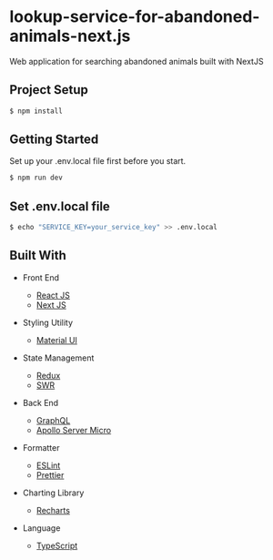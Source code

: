 # lookup-service-for-abandoned-animals-next.js

Web application for searching abandoned animals built with NextJS

## Project Setup

```bash
$ npm install
```

## Getting Started

Set up your .env.local file first before you start.

```bash
$ npm run dev
```

## Set .env.local file

```bash
$ echo "SERVICE_KEY=your_service_key" >> .env.local
```

## Built With

- Front End

  - [React JS](https://reactjs.org/)
  - [Next JS](https://nextjs.org/)

- Styling Utility

  - [Material UI](https://material-ui.com/)

- State Management

  - [Redux](https://redux.js.org/)
  - [SWR](https://swr.vercel.app/)

- Back End

  - [GraphQL](https://graphql.org/)
  - [Apollo Server Micro](https://github.com/apollographql/apollo-server/tree/main/packages/apollo-server-micro)

- Formatter

  - [ESLint](https://eslint.org/)
  - [Prettier](https://prettier.io/)

- Charting Library

  - [Recharts](https://recharts.org/en-US)

- Language

  - [TypeScript](https://www.typescriptlang.org/)
